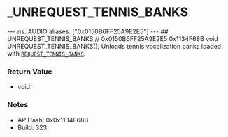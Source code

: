 # _UNREQUEST_TENNIS_BANKS

--- ns: AUDIO aliases: ["0x0150B6FF25A9E2E5"] --- ## UNREQUEST_TENNIS_BANKS  // 0x0150B6FF25A9E2E5 0x1134F68B void UNREQUEST_TENNIS_BANKS();  Unloads tennis vocalization banks loaded with [`REQUEST_TENNIS_BANKS`](#_0x4ADA3F19BE4A6047).

### Return Value
* void

### Notes
* AP Hash: 0x0x1134F68B
* Build: 323

